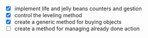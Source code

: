 - [x] implement life and jelly beans counters and gestion
- [x] control the leveling method
- [x] create a generic method for buying objects
- [ ] create a method for managing already done action